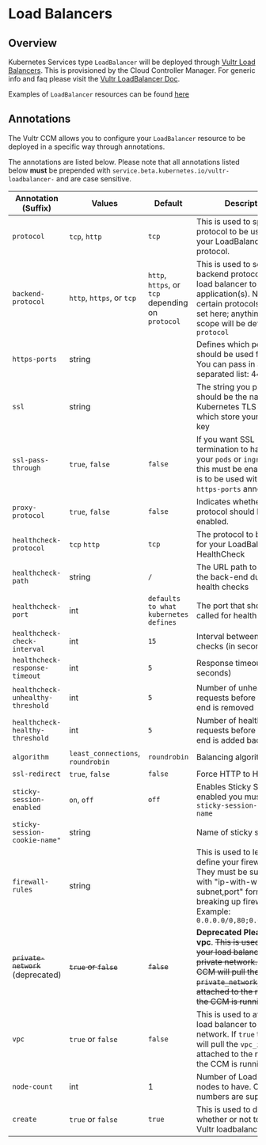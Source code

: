 # Load Balancers

## Overview

Kubernetes Services type `LoadBalancer` will be deployed through [Vultr Load Balancers](https://www.vultr.com/products/load-balancers/). This is provisioned by the Cloud Controller Manager. For generic info and faq please visit the [Vultr LoadBalancer Doc](https://www.vultr.com/docs/vultr-load-balancers).

Examples of `LoadBalancer` resources can be found [here](examples)

## Annotations

The Vultr CCM allows you to configure your `LoadBalancer` resource to be deployed in a specific way through annotations.

The annotations are listed below. Please note that all annotations listed below **must** be prepended with `service.beta.kubernetes.io/vultr-loadbalancer-` and are case sensitive.

| Annotation (Suffix)                | Values                            | Default                                           | Description                                                                                                                                                                                                      |
|------------------------------------|-----------------------------------|---------------------------------------------------|------------------------------------------------------------------------------------------------------------------------------------------------------------------------------------------------------------------|
| `protocol`                         | `tcp`, `http`                     | `tcp`                                             | This is used to specify the protocol to be used for your LoadBalancer protocol.                                                                                                                                  |
| `backend-protocol`                 | `http`, `https`, or `tcp`         | `http`, `https`, or `tcp` depending on `protocol` | This is used to set the backend protocol from load balancer to application(s). Note: Only certain protocols can be set here; anything out of scope will be defaulted to `protocol`                               |
| `https-ports`                      | string                            |                                                   | Defines which ports should be used for HTTPS. You can pass in a comma separated list: 443,8443                                                                                                                   |
| `ssl`                              | string                            |                                                   | The string you provide should be the name of a Kubernetes TLS Secret which store your cert + key                                                                                                                 |
| `ssl-pass-through`                 | `true`, `false`                   | `false`                                           | If you want SSL termination to happen on your `pods` or `ingress` then this must be enabled. This is to be used with the `https-ports` annotation                                                                |
| `proxy-protocol`                   | `true`, `false`                   | `false`                                           | Indicates whether Proxy protocol should be enabled.                                                                                                                                                              |
| `healthcheck-protocol`             | `tcp` `http`                      | `tcp`                                             | The protocol to be used for your LoadBalancer HealthCheck                                                                                                                                                        |
| `healthcheck-path`                 | string                            | `/`                                               | The URL path to check on the back-end during health checks                                                                                                                                                       |
| `healthcheck-port`                 | int                               | `defaults to what kubernetes defines`             | The port that should be called for health checks                                                                                                                                                                 |
| `healthcheck-check-interval`       | int                               | `15`                                              | Interval between health checks (in seconds)                                                                                                                                                                      |
| `healthcheck-response-timeout`     | int                               | `5`                                               | Response timeout (in seconds)                                                                                                                                                                                    |
| `healthcheck-unhealthy-threshold`  | int                               | `5`                                               | Number of unhealthy requests before a back-end is removed                                                                                                                                                        |
| `healthcheck-healthy-threshold`    | int                               | `5`                                               | Number of healthy requests before a back-end is added back in                                                                                                                                                    |
| `algorithm`                        | `least_connections`, `roundrobin` | `roundrobin`                                      | Balancing algorithm                                                                                                                                                                                              |
| `ssl-redirect`                     | `true`, `false`                   | `false`                                           | Force HTTP to HTTPS                                                                                                                                                                                              |
| `sticky-session-enabled`           | `on`, `off`                       | `off`                                             | Enables Sticky Sessions. If enabled you must provide `sticky-session-cookie-name`                                                                                                                                |
| `sticky-session-cookie-name"`      | string                            |                                                   | Name of sticky session                                                                                                                                                                                           |
| `firewall-rules`                   | string                            |                                                   | This is used to let you define your firewall rules. They must be supplied with "ip-with-with-subnet,port" format with `;` breaking up firewall rules. Example: `0.0.0.0/0,80;0.0.0.0/0,90`                       |
| ~~`private-network`~~ (deprecated) | ~~`true` or `false`~~             | ~~`false`~~                                       | **Deprecated Please use vpc**. ~~This is used to attach your load balancer to a private network. If `true` the CCM will pull the `private_network_id` that is attached to the node that the CCM is running on.~~ |
| `vpc`                              | `true` or `false`                 | `false`                                           | This is used to attach your load balancer to a private network. If `true` the CCM will pull the `vpc_id` that is attached to the node that the CCM is running on.                                                |
| `node-count`                       | int                               | 1                                                 | Number of LoadBalancer nodes to have. Only odd numbers are supported.                                                                                                                                            |
| `create`                           | `true` or `false`                 | `true`                                            | This is used to determine whether or not to create a Vultr loadbalancer                                                                                                                                          |
